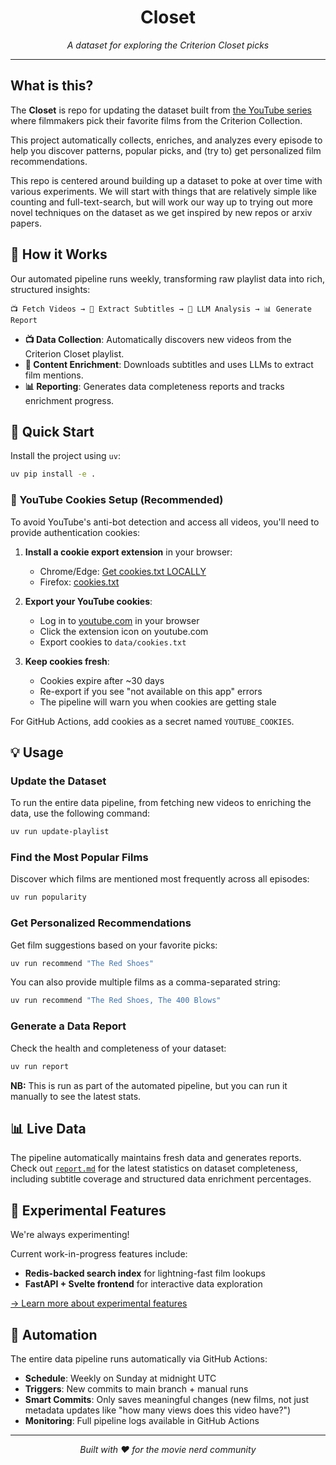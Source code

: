 <div align="center">

# Closet

*A dataset for exploring the Criterion Closet picks*

</div>

---

## What is this?

The **Closet** is repo for updating the dataset built from [the YouTube series](https://www.youtube.com/playlist?list=PL7D89754A5DAD1E8E) where filmmakers pick their favorite films from the Criterion Collection. 

This project automatically collects, enriches, and analyzes every episode to help you discover patterns, popular picks, and (try to) get personalized film recommendations.

This repo is centered around building up a dataset to poke at over time with various experiments.
We will start with things that are relatively simple like counting and full-text-search, but will work our way up to trying out more novel techniques on the dataset as we get inspired by new repos or arxiv papers.

## 🔄 How it Works

Our automated pipeline runs weekly, transforming raw playlist data into rich, structured insights:

```
📺 Fetch Videos → 📝 Extract Subtitles → 🤖 LLM Analysis → 📊 Generate Report
```

- **📺 Data Collection**: Automatically discovers new videos from the Criterion Closet playlist.
- **📝 Content Enrichment**: Downloads subtitles and uses LLMs to extract film mentions.
- **📊 Reporting**: Generates data completeness reports and tracks enrichment progress.

## 🚀 Quick Start

Install the project using `uv`:

```bash
uv pip install -e .
```

### 🍪 YouTube Cookies Setup (Recommended)

To avoid YouTube's anti-bot detection and access all videos, you'll need to provide authentication cookies:

1. **Install a cookie export extension** in your browser:
   - Chrome/Edge: [Get cookies.txt LOCALLY](https://chromewebstore.google.com/detail/get-cookiestxt-locally/cclelndahbckbenkjhflpdbgdldlbecc)
   - Firefox: [cookies.txt](https://addons.mozilla.org/en-US/firefox/addon/cookies-txt/)

2. **Export your YouTube cookies**:
   - Log in to [youtube.com](https://youtube.com) in your browser
   - Click the extension icon on youtube.com
   - Export cookies to `data/cookies.txt`

3. **Keep cookies fresh**:
   - Cookies expire after ~30 days
   - Re-export if you see "not available on this app" errors
   - The pipeline will warn you when cookies are getting stale

For GitHub Actions, add cookies as a secret named `YOUTUBE_COOKIES`.

## 💡 Usage

### Update the Dataset

To run the entire data pipeline, from fetching new videos to enriching the data, use the following command:

```bash
uv run update-playlist
```

### Find the Most Popular Films

Discover which films are mentioned most frequently across all episodes:

```bash
uv run popularity
```

### Get Personalized Recommendations

Get film suggestions based on your favorite picks:

```bash
uv run recommend "The Red Shoes"
```

You can also provide multiple films as a comma-separated string:

```bash
uv run recommend "The Red Shoes, The 400 Blows"
```

### Generate a Data Report

Check the health and completeness of your dataset:

```bash
uv run report
```

**NB:** This is run as part of the automated pipeline, but you can run it manually to see the latest stats.

## 📊 Live Data

The pipeline automatically maintains fresh data and generates reports. Check out [`report.md`](report.md) for the latest statistics on dataset completeness, including subtitle coverage and structured data enrichment percentages.

## 🧪 Experimental Features

We're always experimenting! 

Current work-in-progress features include:

- **Redis-backed search index** for lightning-fast film lookups
- **FastAPI + Svelte frontend** for interactive data exploration

[→ Learn more about experimental features](src/closet/experimental/README.md)

## 🤖 Automation

The entire data pipeline runs automatically via GitHub Actions:

- **Schedule**: Weekly on Sunday at midnight UTC
- **Triggers**: New commits to main branch + manual runs
- **Smart Commits**: Only saves meaningful changes (new films, not just metadata updates like "how many views does this video have?")
- **Monitoring**: Full pipeline logs available in GitHub Actions

---

<div align="center">
<i>Built with ❤️ for the movie nerd community</i>
</div>
